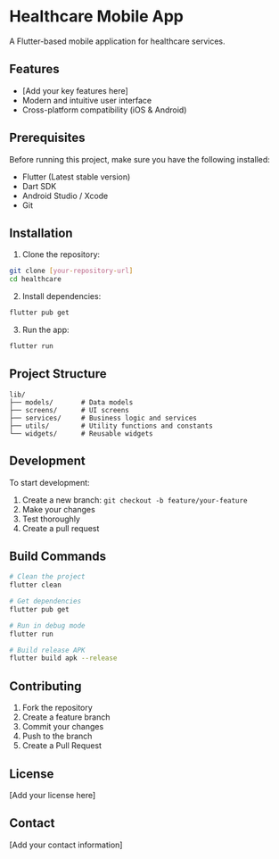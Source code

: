 # Healthcare Mobile App

A Flutter-based mobile application for healthcare services.

## Features

- [Add your key features here]
- Modern and intuitive user interface
- Cross-platform compatibility (iOS & Android)

## Prerequisites

Before running this project, make sure you have the following installed:
- Flutter (Latest stable version)
- Dart SDK
- Android Studio / Xcode
- Git

## Installation

1. Clone the repository:
```bash
git clone [your-repository-url]
cd healthcare
```

2. Install dependencies:
```bash
flutter pub get
```

3. Run the app:
```bash
flutter run
```

## Project Structure

```
lib/
├── models/       # Data models
├── screens/      # UI screens
├── services/     # Business logic and services
├── utils/        # Utility functions and constants
└── widgets/      # Reusable widgets
```

## Development

To start development:
1. Create a new branch: `git checkout -b feature/your-feature`
2. Make your changes
3. Test thoroughly
4. Create a pull request

## Build Commands

```bash
# Clean the project
flutter clean

# Get dependencies
flutter pub get

# Run in debug mode
flutter run

# Build release APK
flutter build apk --release
```

## Contributing

1. Fork the repository
2. Create a feature branch
3. Commit your changes
4. Push to the branch
5. Create a Pull Request

## License

[Add your license here]

## Contact

[Add your contact information]